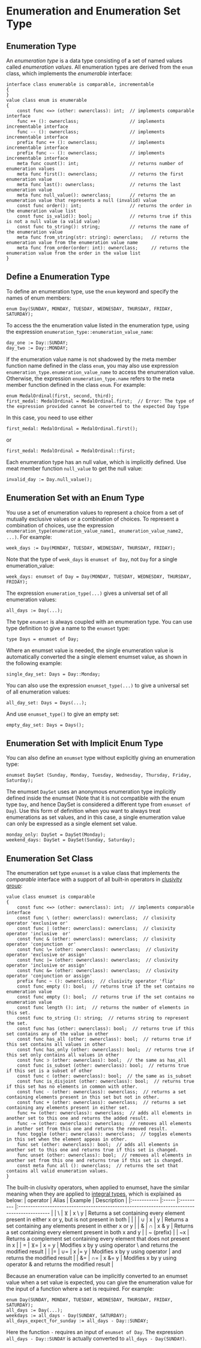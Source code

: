 # Enumeration and Enumeration Set Type

## Enumeration Type

An *enumeration type* is a data type consisting of a set of named values called *enumeration values*. All enumeration types are derived from the `enum` class, which implements the *enumerable* interface:
```altro
interface class enumerable is comparable, incrementable
{
}
value class enum is enumerable
{
    const func <=> (other: ownerclass): int;  // implements comparable interface
    func ++ (): ownerclass;                   // implements incrementable interface
    func -- (): ownerclass;                   // implements incrementable interface
    prefix func ++ (): ownerclass;            // implements incrementable interface
    prefix func -- (): ownerclass;            // implements incrementable interface
    meta func count(): int;                   // returns number of enumeration values
    meta func first(): ownerclass;            // returns the first enumeration value
    meta func last(): ownerclass;             // returns the last enumeration value
    meta func null_value(): ownerclass;       // returns the an enumeration value that represents a null (invalid) value
    const func order(): int;                  // returns the order in the enumeration value list
    const func is_valid(): bool;              // returns true if this is not a null value (a valid value)
    const func to_string(): string;           // returns the name of the enumeration value
    meta func from_string(str: string): ownerclass;   // returns the enumeration value from the enumeration value name
    meta func from_order(order: int): ownerclass;     // returns the enumeration value from the order in the value list
}
```

## Define a Enumeration Type

To define an enumeration type, use the `enum` keyword and specify the names of enum members:
```altro
enum Day(SUNDAY, MONDAY, TUESDAY, WEDNESDAY, THURSDAY, FRIDAY, SATURDAY);
```
To access the the enumeration value listed in the enumeration type, using the expression `enumeration_type::enumeration_value_name`:
```altro
day_one := Day::SUNDAY;
day_two := Day::MONDAY;
```
If the enumeration value name is not shadowed by the meta member function name defined in the class `enum`, you may also use expression  `enumeration_type.enumeration_value_name` to access the enumeration value. Otherwise, the expression `enumeration_type.name` refers to the meta member function defined in the class `enum`. For example:
```altro
enum MedalOrdinal(first, second, third);
first_medal: MedalOrdinal = MedalOrdinal.first;  // Error: The type of the expression provided cannot be converted to the expected Day type
```
In this case, you need to use either
```altro
first_medal: MedalOrdinal = MedalOrdinal.first();
```
or
```altro
first_medal: MedalOrdinal = MedalOrdinal::first;
```
Each enumeration type has an null value, which is implicitly defined. Use meat member function `null_value` to get the null value:
```altro
invalid_day := Day.null_value();
```

## Enumeration Set with an Enum Type

You use a set of enumeration values to represent a choice from a set of mutually exclusive values or a combination of choices. To represent a combination of choices, use the expression `enumeration_type(enumeration_value_name1, enumeration_value_name2, ...)`. For example:
```altro
week_days := Day(MONDAY, TUESDAY, WEDNESDAY, THURSDAY, FRIDAY);
```
Note that the type of  `week_days` is `enumset of Day`, not `Day` for a single enumeration_value:
```altro
week_days: enumset of Day = Day(MONDAY, TUESDAY, WEDNESDAY, THURSDAY, FRIDAY);
```
The expression `enumeration_type(...)` gives a universal set of all enumeration values:
```altro
all_days := Day(...);
```
The type `enumset` is always coupled with an enumeration type. You can use type definition to give a name to the `enumset` type:
```altro
type Days = enumset of Day;
```
Where an enumset value is needed, the single enumeration value is automatically converted the a single element enumset value, as shown in the following example:
```altro
single_day_set: Days = Day::Monday;
```
You can also use the expression `enumset_type(...)` to give a universal set of all enumeration values:
```altro
all_day_set: Days = Days(...);
```
And use `enumset_type()` to give an empty set:
```altro
empty_day_set: Days = Days();
```

## Enumeration Set with Implicit Enum Type

You can also define an `enumset` type without explicitly giving an enumeration type:
```altro
enumset DaySet (Sunday, Monday, Tuesday, Wednesday, Thursday, Friday, Saturday);
```
The enumset `DaySet` uses an anonymous enumeration type implicitly defined inside the enumset (Note that it is not compatible with the enum type `Day`, and hence DaySet is considered a different type from `enumset of Day`). Use this form of definition when you want to always treat enumerations as set values, and in this case, a single enumeration value can only be expressed as a single element set value.
```altro
monday_only: DaySet = DaySet(Monday);
weekend_days: DaySet = DaySet(Sunday, Saturday);
```

## Enumeration Set Class

The enumeration set type `enumset` is a value class that implements the *comparable* interface with a support of all built-in operators in [clusivity group](Operators.md):
```altro
value class enumset is comparable
{
    const func <=> (other: ownerclass): int;  // implements comparable interface
    const func \ (other: ownerclass): ownerclass;  // clusivity operator 'exclusive or'
    const func | (other: ownerclass): ownerclass;  // clusivity operator 'inclusive  or'
    const func & (other: ownerclass): ownerclass;  // clusivity operator 'conjunction  or'
    const func \= (other: ownerclass): ownerclass;  // clusivity operator 'exclusive or assign'
    const func |= (other: ownerclass): ownerclass;  // clusivity operator 'inclusive or assign'
    const func &= (other: ownerclass): ownerclass;  // clusivity operator 'conjunction or assign'
    prefix func ~ (): ownerclass;  // clusivity operator 'flip'
    const func empty (): bool;  // returns true if the set contains no enumeration value
    const func empty (): bool;  // returns true if the set contains no enumeration value
    const func length (): int;  // returns the number of elements in this set.
    const func to_string (): string;  // returns string to represent the set.
    const func has (other: ownerclass): bool;  // returns true if this set contains any of the value in other
    const func has_all (other: ownerclass): bool;  // returns true if this set contains all values in other
    const func has_only (other: ownerclass): bool;  // returns true if this set only contains all values in other
    const func ⊃ (other: ownerclass): bool;  // the same as has_all
    const func is_subset (other: ownerclass): bool;  // returns true if this set is a subset of other
    const func ⊂ (other: ownerclass): bool;  // the same as is_subset
    const func is_disjoint (other: ownerclass): bool;  // returns true if this set has no elements in common with other. 
    const func - (other: ownerclass): ownerclass;  // returns a set containing elements present in this set but not in other. 
    const func + (other: ownerclass): ownerclass;  // returns a set containing any elements present in either set.
    func += (other: ownerclass): ownerclass;  // adds all elements in another set to this one and returns the added result.
    func -= (other: ownerclass): ownerclass;  // removes all elements in another set from this one and returns the removed result.
    func toggle (other: ownerclass): ownerclass;  // toggles elements in this set when the element appeas in other.
    func set (other: ownerclass): bool;  // adds all elements in another set to this one and returns true if this set is changed.
    func unset (other: ownerclass): bool;  // removes all elements in another set from this one and returns true if this set is changed.
    const meta func all (): ownerclass;  // returns the set that contains all valid enumeration values.
}
```

The built-in clusivity operators, when applied to enumset, have the similar meaning when they are applied to [integral types](TypeNumeric.md), which is explained as below:
| operator    | Alias | Example   | Description                                                                                 |
|:----------- |:----- |:--------- |:------------------------------------------------------------------------------------------- |
| \           | ⊻     | x \ y     | Returns a set containing every element present in either x or y, but is not present in both |
| \|          | ∪     | x \| y    | Returns a set containing any elements present in either x or y                              |
| &           | ∩     | x & y     | Returns a set containing every element present in both x and y                              |
| ~ (prefix)  |       | ~x        | Returns a complement set containing every element that does not present in x                |
| \=          | ⊻=    | x \= y    | Modifies x by y using operator \ and returns the modified result                            |
| \|=         | ∪=    | x \|= y   | Modifies x by y using operator | and returns the modified result                            |
| &=          | ∩=    | x &= y    | Modifies x by y using operator & and returns the modified result                            |

Because an enumeration value can be implicitly converted to an enumset value when a set value is expected, you can give the enumeration value for the input of a function where a set is required. For example:
```altro
enum Day(SUNDAY, MONDAY, TUESDAY, WEDNESDAY, THURSDAY, FRIDAY, SATURDAY);
all_days := Day(...);
weekdays := all_days - Day(SUNDAY, SATURDAY);
all_days_expect_for_sunday := all_days - Day::SUNDAY;
```
Here the function `-` requires an input of `enumset of Day`. The expression `all_days - Day::SUNDAY` is actually converted to `all_days - Day(SUNDAY)`.
